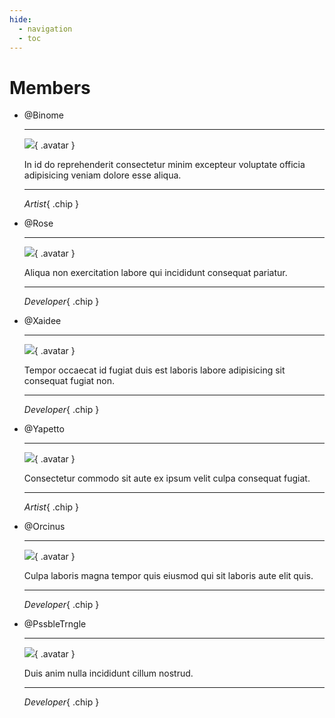 ```yaml
---
hide:
  - navigation
  - toc
---
```


# Members

<div class="grid cards hotbar" markdown>

-   @Binome

    ---

    ![](/assets/avatars/binome.jpg){ .avatar }

    In id do reprehenderit consectetur minim excepteur voluptate officia adipisicing veniam dolore esse aliqua.

    ---

    _Artist_{ .chip }

-   @Rose

    ---

    ![](/assets/avatars/rose.png){ .avatar }

    Aliqua non exercitation labore qui incididunt consequat pariatur.

    ---

    _Developer_{ .chip }

-   @Xaidee

    ---

    ![](/assets/avatars/xaidee.png){ .avatar }

    Tempor occaecat id fugiat duis est laboris labore adipisicing sit consequat fugiat non.

    ---

    _Developer_{ .chip }

-   @Yapetto

    ---

    ![](/assets/avatars/yape.png){ .avatar }

    Consectetur commodo sit aute ex ipsum velit culpa consequat fugiat.

    ---

    _Artist_{ .chip }

    <!-- md:extension [attr_list][Attribute Lists] -->
    

-   @Orcinus

    ---

    ![](/assets/avatars/orcinus.png){ .avatar }

    Culpa laboris magna tempor quis eiusmod qui sit laboris aute elit quis.

    ---

    _Developer_{ .chip }
    

-   @PssbleTrngle

    ---

    ![](/assets/avatars/possible_triangle.png){ .avatar }

    Duis anim nulla incididunt cillum nostrud.

    ---

    _Developer_{ .chip }

</div>